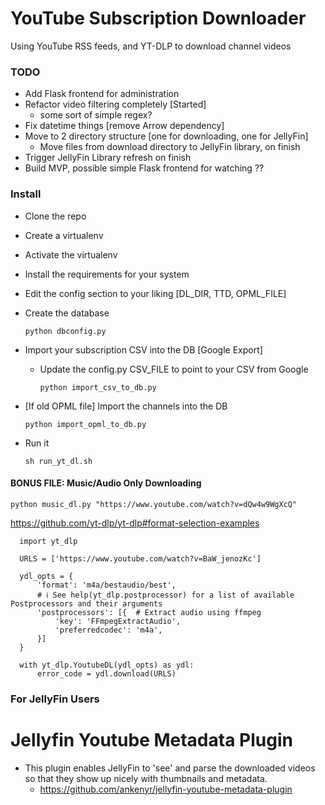 # YouTube Subscription Downloader

Using YouTube RSS feeds, and YT-DLP to download channel videos

### TODO

- Add Flask frontend for administration
- Refactor video filtering completely [Started]
  - some sort of simple regex?
- Fix datetime things [remove Arrow dependency]
- Move to 2 directory structure [one for downloading, one for JellyFin]
  - Move files from download directory to JellyFin library, on finish
- Trigger JellyFin Library refresh on finish
- Build MVP, possible simple Flask frontend for watching ??

### Install

 - Clone the repo
 - Create a virtualenv
 - Activate the virtualenv
 - Install the requirements for your system
 - Edit the config section to your liking [DL_DIR, TTD, OPML_FILE]
 - Create the database
 
   ```python dbconfig.py```

 - Import your subscription CSV into the DB [Google Export]
   - Update the config.py CSV_FILE to point to your CSV from Google

      ```python import_csv_to_db.py```

 - [If old OPML file] Import the channels into the DB

   ```python import_opml_to_db.py```

 - Run it

   ```sh run_yt_dl.sh```


#### BONUS FILE: Music/Audio Only Downloading

   ```python music_dl.py "https://www.youtube.com/watch?v=dQw4w9WgXcQ"```


https://github.com/yt-dlp/yt-dlp#format-selection-examples


      import yt_dlp

      URLS = ['https://www.youtube.com/watch?v=BaW_jenozKc']

      ydl_opts = {
          'format': 'm4a/bestaudio/best',
          # ℹ️ See help(yt_dlp.postprocessor) for a list of available Postprocessors and their arguments
          'postprocessors': [{  # Extract audio using ffmpeg
              'key': 'FFmpegExtractAudio',
              'preferredcodec': 'm4a',
          }]
      }

      with yt_dlp.YoutubeDL(ydl_opts) as ydl:
          error_code = ydl.download(URLS)



### For JellyFin Users

# Jellyfin Youtube Metadata Plugin
  - This plugin enables JellyFin to 'see' and parse the downloaded videos so that they show up nicely with thumbnails and metadata.
    - https://github.com/ankenyr/jellyfin-youtube-metadata-plugin
    



